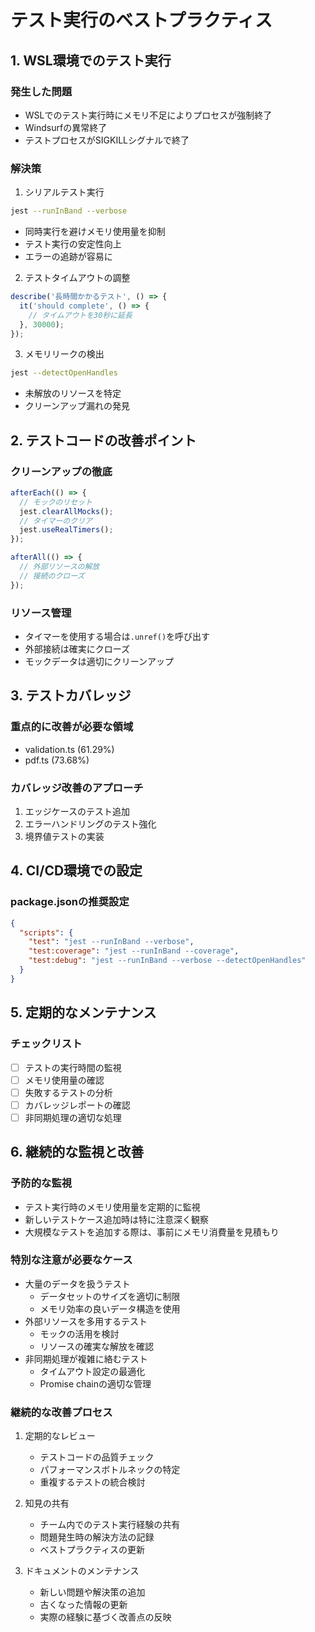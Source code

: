 # テスト実行のベストプラクティス

## 1. WSL環境でのテスト実行

### 発生した問題
- WSLでのテスト実行時にメモリ不足によりプロセスが強制終了
- Windsurfの異常終了
- テストプロセスがSIGKILLシグナルで終了

### 解決策
1. シリアルテスト実行
```bash
jest --runInBand --verbose
```
- 同時実行を避けメモリ使用量を抑制
- テスト実行の安定性向上
- エラーの追跡が容易に

2. テストタイムアウトの調整
```typescript
describe('長時間かかるテスト', () => {
  it('should complete', () => {
    // タイムアウトを30秒に延長
  }, 30000);
});
```

3. メモリリークの検出
```bash
jest --detectOpenHandles
```
- 未解放のリソースを特定
- クリーンアップ漏れの発見

## 2. テストコードの改善ポイント

### クリーンアップの徹底
```typescript
afterEach(() => {
  // モックのリセット
  jest.clearAllMocks();
  // タイマーのクリア
  jest.useRealTimers();
});

afterAll(() => {
  // 外部リソースの解放
  // 接続のクローズ
});
```

### リソース管理
- タイマーを使用する場合は`.unref()`を呼び出す
- 外部接続は確実にクローズ
- モックデータは適切にクリーンアップ

## 3. テストカバレッジ

### 重点的に改善が必要な領域
- validation.ts (61.29%)
- pdf.ts (73.68%)

### カバレッジ改善のアプローチ
1. エッジケースのテスト追加
2. エラーハンドリングのテスト強化
3. 境界値テストの実装

## 4. CI/CD環境での設定

### package.jsonの推奨設定
```json
{
  "scripts": {
    "test": "jest --runInBand --verbose",
    "test:coverage": "jest --runInBand --coverage",
    "test:debug": "jest --runInBand --verbose --detectOpenHandles"
  }
}
```

## 5. 定期的なメンテナンス

### チェックリスト
- [ ] テストの実行時間の監視
- [ ] メモリ使用量の確認
- [ ] 失敗するテストの分析
- [ ] カバレッジレポートの確認
- [ ] 非同期処理の適切な処理

## 6. 継続的な監視と改善

### 予防的な監視
- テスト実行時のメモリ使用量を定期的に監視
- 新しいテストケース追加時は特に注意深く観察
- 大規模なテストを追加する際は、事前にメモリ消費量を見積もり

### 特別な注意が必要なケース
- 大量のデータを扱うテスト
  - データセットのサイズを適切に制限
  - メモリ効率の良いデータ構造を使用
- 外部リソースを多用するテスト
  - モックの活用を検討
  - リソースの確実な解放を確認
- 非同期処理が複雑に絡むテスト
  - タイムアウト設定の最適化
  - Promise chainの適切な管理

### 継続的な改善プロセス
1. 定期的なレビュー
   - テストコードの品質チェック
   - パフォーマンスボトルネックの特定
   - 重複するテストの統合検討

2. 知見の共有
   - チーム内でのテスト実行経験の共有
   - 問題発生時の解決方法の記録
   - ベストプラクティスの更新

3. ドキュメントのメンテナンス
   - 新しい問題や解決策の追加
   - 古くなった情報の更新
   - 実際の経験に基づく改善点の反映

